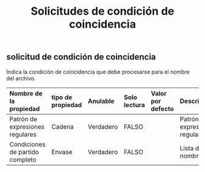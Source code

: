 ﻿---
title: Solicitudes de condición de coincidencia
second_title: Aspose.Cells Cloud Documen
type: docs
url: /es/specification/model/matchconditionrequest/
description: "Aspose.Cells Especificación del modelo de nube: MatchConditionRequest. Maneje sin esfuerzo Excel y otros documentos de hoja de cálculo con funciones como abrir, generar, editar, dividir, fusionar, comparar y convertir."
weight: 50
---
## **solicitud de condición de coincidencia**

 Indica la condición de coincidencia que debe procesarse para el nombre del archivo.

| Nombre de la propiedad| tipo de propiedad| Anulable| Solo lectura| Valor por defecto| Descripción|
|:- |:- |:- |:- |:- |:- |
| Patrón de expresiones regulares| Cadena| Verdadero| FALSO|| Patrón de expresiones regulares.|
| Condiciones de partido completo| Envase| Verdadero| FALSO|| Lista de nombres.|

